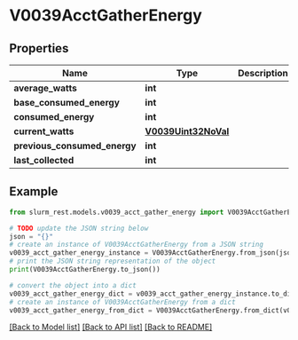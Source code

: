 # V0039AcctGatherEnergy


## Properties

Name | Type | Description | Notes
------------ | ------------- | ------------- | -------------
**average_watts** | **int** |  | [optional] 
**base_consumed_energy** | **int** |  | [optional] 
**consumed_energy** | **int** |  | [optional] 
**current_watts** | [**V0039Uint32NoVal**](V0039Uint32NoVal.md) |  | [optional] 
**previous_consumed_energy** | **int** |  | [optional] 
**last_collected** | **int** |  | [optional] 

## Example

```python
from slurm_rest.models.v0039_acct_gather_energy import V0039AcctGatherEnergy

# TODO update the JSON string below
json = "{}"
# create an instance of V0039AcctGatherEnergy from a JSON string
v0039_acct_gather_energy_instance = V0039AcctGatherEnergy.from_json(json)
# print the JSON string representation of the object
print(V0039AcctGatherEnergy.to_json())

# convert the object into a dict
v0039_acct_gather_energy_dict = v0039_acct_gather_energy_instance.to_dict()
# create an instance of V0039AcctGatherEnergy from a dict
v0039_acct_gather_energy_from_dict = V0039AcctGatherEnergy.from_dict(v0039_acct_gather_energy_dict)
```
[[Back to Model list]](../README.md#documentation-for-models) [[Back to API list]](../README.md#documentation-for-api-endpoints) [[Back to README]](../README.md)


